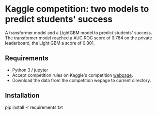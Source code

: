 # Kaggle competition: two models to predict students' success

A transformer model and a LightGBM model to predict students' success. The transformer model reached a AUC ROC score of 0.784 on the private leaderboard, the Light GBM a score of 0.801.

## Requirements

* Python 3 / jupyter
* Accept competition rules on Kaggle's competition [webpage](https://www.kaggle.com/c/riiid-test-answer-prediction).
* Download the data from the competition wepage to current directory.

## Installation

pip install -r requirements.txt
